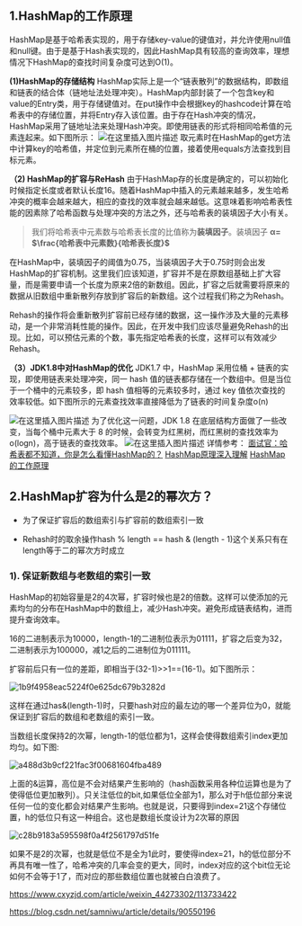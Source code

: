 ## 1.HashMap的工作原理
HashMap是基于哈希表实现的，用于存储key-value的键值对，并允许使用null值和null键。由于是基于Hash表实现的，因此HashMap具有较高的查询效率，理想情况下HashMap的查找时间复杂度可达到O(1)。

**(1)HashMap的存储结构**
HashMap实际上是一个“链表散列”的数据结构，即数组和链表的结合体（链地址法处理冲突）。HashMap内部封装了一个包含key和value的Entry类，用于存储键值对。在put操作中会根据key的hashcode计算在哈希表中的存储位置，并将Entry存入该位置。由于存在Hash冲突的情况，HashMap采用了链地址法来处理Hash冲突。即使用链表的形式将相同哈希值的元素连起来。如下图所示：
![在这里插入图片描述](https://img-blog.csdn.net/20180422235248719?watermark/2/text/aHR0cHM6Ly9ibG9nLmNzZG4ubmV0L3Zpc2FudA==/font/5a6L5L2T/fontsize/400/fill/I0JBQkFCMA==/dissolve/70)
取元素时在HashMap的get方法中计算key的哈希值，并定位到元素所在桶的位置，接着使用equals方法查找到目标元素。

**（2) HashMap的扩容与ReHash**
由于HashMap存的长度是确定的，可以初始化时候指定长度或者默认长度16。随着HashMap中插入的元素越来越多，发生哈希冲突的概率会越来越大，相应的查找的效率就会越来越低。这意味着影响哈希表性能的因素除了哈希函数与处理冲突的方法之外，还与哈希表的装填因子大小有关。

> 我们将哈希表中元素数与哈希表长度的比值称为**装填因子**。装填因子 **α= $\frac{哈希表中元素数}{哈希表长度}$**

在HashMap中，装填因子的阈值为0.75，当装填因子大于0.75时则会出发HashMap的扩容机制。这里我们应该知道，扩容并不是在原数组基础上扩大容量，而是需要申请一个长度为原来2倍的新数组。因此，扩容之后就需要将原来的数据从旧数组中重新散列存放到扩容后的新数组。这个过程我们称之为Rehash。

Rehash的操作将会重新散列扩容前已经存储的数据，这一操作涉及大量的元素移动，是一个非常消耗性能的操作。因此，在开发中我们应该尽量避免Rehash的出现。比如，可以预估元素的个数，事先指定哈希表的长度，这样可以有效减少Rehash。

**（3）JDK1.8中对HashMap的优化**
JDK1.7 中，HashMap 采用位桶 + 链表的实现，即使用链表来处理冲突，同一 hash 值的链表都存储在一个数组中。但是当位于一个桶中的元素较多，即 hash 值相等的元素较多时，通过 key 值依次查找的效率较低。如下图所示的元素查找效率直接降低为了链表的时间复杂度o(n)

![在这里插入图片描述](https://img-blog.csdnimg.cn/20200923232503838.png?x-oss-process=image/watermark,type_ZmFuZ3poZW5naGVpdGk,shadow_10,text_aHR0cHM6Ly9ibG9nLmNzZG4ubmV0L3FxXzIwNTIxNTcz,size_16,color_FFFFFF,t_70#pic_center)
为了优化这一问题，JDK 1.8 在底层结构方面做了一些改变，当每个桶中元素大于 8 的时候，会转变为红黑树，而红黑树的查找效率为o(logn)，高于链表的查找效率。
![在这里插入图片描述](https://img-blog.csdnimg.cn/20200927225706751.png?x-oss-process=image/watermark,type_ZmFuZ3poZW5naGVpdGk,shadow_10,text_aHR0cHM6Ly9ibG9nLmNzZG4ubmV0L3FxXzIwNTIxNTcz,size_16,color_FFFFFF,t_70#pic_center)
详情参考：
[面试官：哈希表都不知道，你是怎么看懂HashMap的？](https://blog.csdn.net/qq_20521573/article/details/108701471)
[HashMap原理深入理解](https://blog.csdn.net/visant/article/details/80045154)
[HashMap的工作原理](https://blog.csdn.net/ty564457881/article/details/78206049)

## 2.HashMap扩容为什么是2的幂次方？

- 为了保证扩容后的数组索引与扩容前的数组索引一致

- Rehash时的取余操作hash % length == hash & (length - 1)这个关系只有在length等于二的幂次方时成立

### 1). 保证新数组与老数组的索引一致

HashMap的初始容量是2的4次幂，扩容时候也是2的倍数。这样可以使添加的元素均匀的分布在HashMap中的数组上，减少Hash冲突。避免形成链表结构，进而提升查询效率。

16的二进制表示为10000，length-1的二进制位表示为01111，扩容之后变为32，二进制表示为100000，减1之后的二进制位为011111。

扩容前后只有一位的差距，即相当于(32-1)>>1==(16-1)。如下图所示：



![1b9f4958eac5224f0e625dc679b3282d](https://img-blog.csdnimg.cn/img_convert/1b9f4958eac5224f0e625dc679b3282d.png)

这样在通过has&(length-1)时，只要hash对应的最左边的哪一个差异位为0，就能保证到扩容后的数组和老数组的索引一致。

当数组长度保持2的次幂，length-1的低位都为1，这样会使得数组索引index更加均匀。如下图:

![a488d3b9cf221fac3f00681604fba489](https://img-blog.csdnimg.cn/img_convert/a488d3b9cf221fac3f00681604fba489.png)

上面的&运算，高位是不会对结果产生影响的（hash函数采用各种位运算也是为了使得低位更加散列）。只关注低位的bit,如果低位全部为1，那么对于h低位部分来说任何一位的变化都会对结果产生影响。也就是说，只要得到index=21这个存储位置，h的低位只有这一种组合。这也是数组长度设计为2次幂的原因

![c28b9183a595598f0a4f2561797d51fe](https://img-blog.csdnimg.cn/img_convert/c28b9183a595598f0a4f2561797d51fe.png)

如果不是2的次幂，也就是低位不是全为1此时，要使得index=21，h的低位部分不再具有唯一性了，哈希冲突的几率会变的更大，同时，index对应的这个bit位无论如何不会等于1了，而对应的那些数组位置也就被白白浪费了。


https://www.cxyzjd.com/article/weixin_44273302/113733422

https://blog.csdn.net/samniwu/article/details/90550196

